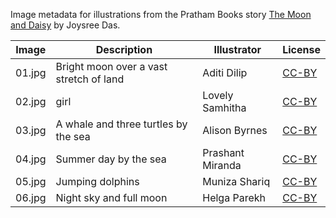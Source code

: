 Image metadata for illustrations from the Pratham Books story [The Moon and Daisy](https://storyweaver.org.in/stories/5428-the-moon-and-daisy) by Joysree Das.

Image | Description | Illustrator | License
----- | ----------- | ----------- | -------
01.jpg | Bright moon over a vast stretch of land | Aditi Dilip | [CC-BY](https://creativecommons.org/licenses/by/4.0/)
02.jpg | girl | Lovely Samhitha | [CC-BY](https://creativecommons.org/licenses/by/4.0/)
03.jpg | A whale and three turtles by the sea | Alison Byrnes | [CC-BY](https://creativecommons.org/licenses/by/4.0/)
04.jpg | Summer day by the sea | Prashant Miranda | [CC-BY](https://creativecommons.org/licenses/by/4.0/)
05.jpg | Jumping dolphins | Muniza Shariq | [CC-BY](https://creativecommons.org/licenses/by/4.0/)
06.jpg | Night sky and full moon | Helga Parekh | [CC-BY](https://creativecommons.org/licenses/by/4.0/)